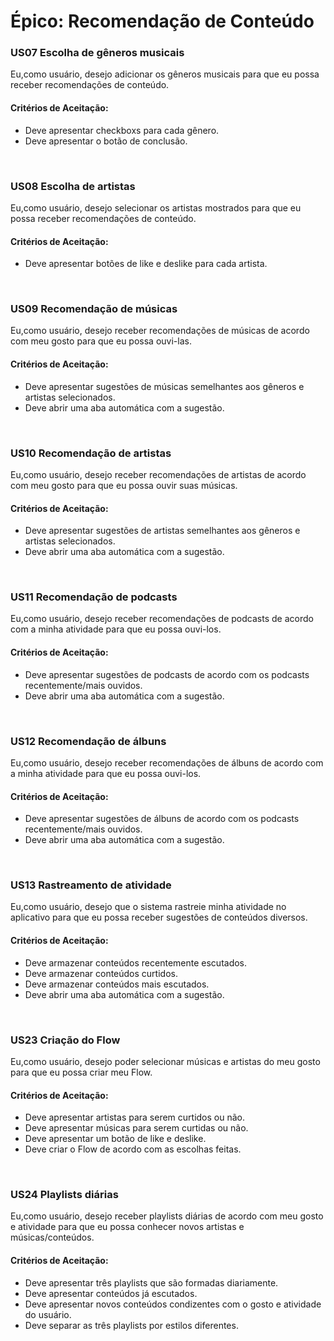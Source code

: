 # Épico: Recomendação de Conteúdo
<div class="line"></div>


### US07 Escolha de gêneros musicais

Eu,como usuário, desejo adicionar os gêneros musicais para que eu possa receber recomendações de conteúdo.

#### Critérios de Aceitação:
- Deve apresentar checkboxs para cada gênero.
- Deve apresentar o botão de conclusão.

<br>

### US08 Escolha de artistas

Eu,como usuário, desejo selecionar os artistas mostrados para que eu possa receber recomendações de conteúdo.

#### Critérios de Aceitação:
- Deve apresentar botões de like e deslike para cada artista.

<br>

### US09 Recomendação de músicas

Eu,como usuário, desejo receber recomendações de músicas de acordo com meu gosto para que eu possa ouvi-las.

#### Critérios de Aceitação:
- Deve apresentar sugestões de músicas semelhantes aos gêneros e artistas selecionados.
- Deve abrir uma aba automática com a sugestão.

<br>

### US10 Recomendação de artistas

Eu,como usuário, desejo receber recomendações de artistas de acordo com meu gosto para que eu possa ouvir suas músicas.

#### Critérios de Aceitação:
- Deve apresentar sugestões de artistas semelhantes aos gêneros e artistas selecionados.
- Deve abrir uma aba automática com a sugestão.

<br>

### US11 Recomendação de podcasts

Eu,como usuário, desejo receber recomendações de podcasts de acordo com a minha atividade para que eu possa ouvi-los.

#### Critérios de Aceitação:
- Deve apresentar sugestões de podcasts de acordo com os podcasts recentemente/mais ouvidos.
- Deve abrir uma aba automática com a sugestão.

<br>

### US12 Recomendação de álbuns

Eu,como usuário, desejo receber recomendações de álbuns de acordo com a minha atividade para que eu possa ouvi-los.

#### Critérios de Aceitação:
- Deve apresentar sugestões de álbuns de acordo com os podcasts recentemente/mais ouvidos.
- Deve abrir uma aba automática com a sugestão.

<br>

### US13 Rastreamento de atividade

Eu,como usuário, desejo que o sistema rastreie minha atividade no aplicativo para que eu possa receber sugestões de conteúdos diversos.

#### Critérios de Aceitação:
- Deve armazenar conteúdos recentemente escutados.
- Deve armazenar conteúdos curtidos.
- Deve armazenar conteúdos mais escutados.
- Deve abrir uma aba automática com a sugestão.

<br>

### US23 Criação do Flow

Eu,como usuário, desejo poder selecionar músicas e artistas do meu gosto para que eu possa criar meu Flow.

#### Critérios de Aceitação:
- Deve apresentar artistas para serem curtidos ou não.
- Deve apresentar músicas para serem curtidas ou não.
- Deve apresentar um botão de like e deslike.
- Deve criar o Flow de acordo com as escolhas feitas.

<br>

### US24 Playlists diárias

Eu,como usuário, desejo receber playlists diárias de acordo com meu gosto e atividade para que eu possa conhecer novos artistas e músicas/conteúdos.

#### Critérios de Aceitação:
- Deve apresentar três playlists que são formadas diariamente.
- Deve apresentar conteúdos já escutados.
- Deve apresentar novos conteúdos condizentes com o gosto e atividade do usuário.
- Deve separar as três playlists por estilos diferentes.